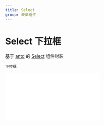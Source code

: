 ```yaml
---
title: Select
group: 表单组件
---
```


# Select 下拉框

基于 <a href="https://ant-design.antgroup.com/index-cn" target="_blank">antd</a> 的 <a href="https://ant-design.antgroup.com/components/select-cn" target="_blank">Select</a> 组件封装

<code src='./form/select'>下拉框</code>

<embed src="./index.md#L16-L20"></embed>
